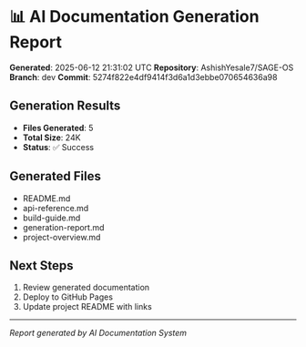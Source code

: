 # 📊 AI Documentation Generation Report

**Generated**: 2025-06-12 21:31:02 UTC
**Repository**: AshishYesale7/SAGE-OS
**Branch**: dev
**Commit**: 5274f822e4df9414f3d6a1d3ebbe070654636a98

## Generation Results

- **Files Generated**: 5
- **Total Size**: 24K
- **Status**: ✅ Success

## Generated Files

- README.md
- api-reference.md
- build-guide.md
- generation-report.md
- project-overview.md

## Next Steps

1. Review generated documentation
2. Deploy to GitHub Pages
3. Update project README with links

---

*Report generated by AI Documentation System*
